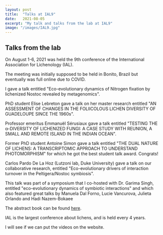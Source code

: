 ```yaml
---
layout: post
title:  "Talks at IAL9"
date:   2021-08-05
excerpt: "My talk and talks from the lab at IAL9" 
image: "/images/IAL9.jpg"
---
```


## Talks from the lab
<p>On August 1-6, 2021 was held the 9th conference of the International Association for Lichenology (IAL).</p>
<p>The meeting was initially supposed to be held in Bonito, Brazil but eventually was full online due to COVID.</p>
<p>I gave a talk entitled "Eco-evolutionary dynamics of Nitrogen fixation by lichenized Nostoc revealed by metagenomics".</p>
<p>PhD student Elise Lebreton gave a talk on her master research entitled "AN ASSESSMENT OF CHANGES IN THE FOLIICOLOUS LICHEN
DIVERSITY OF GUADELOUPE SINCE THE 1960s".</p>
<p>Professor emeritus Emmanuël Sérusiaux gave a talk entitled "TESTING THE α-DIVERSITY OF LICHENIZED FUNGI: A CASE STUDY
WITH REUNION, A SMALL AND REMOTE ISLAND IN THE INDIAN OCEAN".</p>
<p>Former PhD student Antoine Simon gave a talk entitled "THE DUAL NATURE OF LICHENS: A TRANSCRIPTOMIC APPROACH TO
UNDERSTAND PHOTOMORPHISM" for which he got the best student talk award. Congrats!</p>
<p>Carlos Pardo De La Hoz (Lutzoni lab, Duke University) gave a talk on our collaborative research, entitled "Eco-evolutionary drivers of interaction turnover in the Peltigera/Nostoc symbiosis".</p>
<p>This talk was part of a symposium that I co-hosted with Dr. Garima Singh,  entitled "eco-evolutionary dynamics of symbiotic interactions" and which also featured great talks by Manuela Dal Forno, Lucie Vancurova, Julieta Orlando and Hadi Nazem-Bokaee </p>
<p>The abstract book can be found <a href="https://drive.google.com/file/d/1-oGQTkqcuCDFbHgaSDxc_6xTFISzgDvd/view" target="_blank">here</a>.</p>
<p>IAL is the largest conference about lichens, and is held every 4 years.</p>
<p>I will see if we can put the videos on the website.</p>